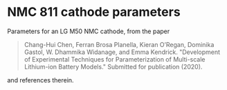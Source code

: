 # NMC 811 cathode parameters

Parameters for an LG M50 NMC cathode, from the paper

> Chang-Hui Chen, Ferran Brosa Planella, Kieran O’Regan, Dominika Gastol, W. Dhammika Widanage, and Emma Kendrick. "Development of Experimental Techniques for Parameterization of Multi-scale Lithium-ion Battery Models." Submitted for publication (2020).

and references therein.
